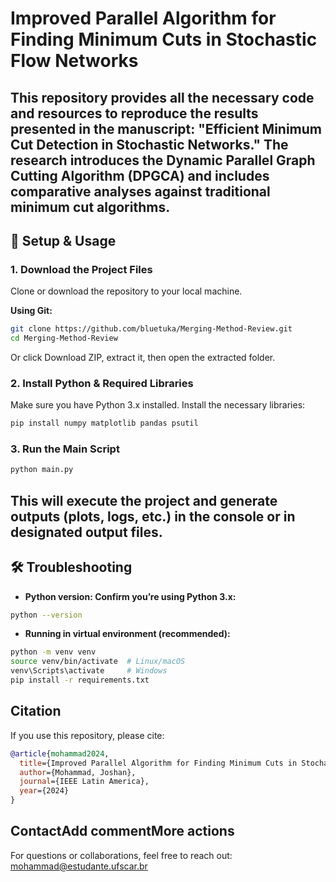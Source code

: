 # Improved Parallel Algorithm for Finding Minimum Cuts in Stochastic Flow Networks

This repository provides all the necessary code and resources to reproduce the results presented in the manuscript: "Efficient Minimum Cut Detection in Stochastic Networks."
The research introduces the Dynamic Parallel Graph Cutting Algorithm (DPGCA) and includes comparative analyses against traditional minimum cut algorithms.
---
## 🔧 Setup & Usage

### 1. Download the Project Files
Clone or download the repository to your local machine.

**Using Git:**
```bash
git clone https://github.com/bluetuka/Merging-Method-Review.git
cd Merging-Method-Review
```

Or click Download ZIP, extract it, then open the extracted folder.

### 2. Install Python & Required Libraries
Make sure you have Python 3.x installed. Install the necessary libraries:

```bash
pip install numpy matplotlib pandas psutil
```

### 3. Run the Main Script

```bash
python main.py
```

This will execute the project and generate outputs (plots, logs, etc.) in the console or in designated output files.
---
## 🛠 Troubleshooting

- **Python version: Confirm you’re using Python 3.x:**

```bash
python --version
```

- **Running in virtual environment (recommended):**

```bash
python -m venv venv
source venv/bin/activate  # Linux/macOS
venv\Scripts\activate     # Windows
pip install -r requirements.txt
```
##  **Citation**
If you use this repository, please cite:
```bibtex
@article{mohammad2024,
  title={Improved Parallel Algorithm for Finding Minimum Cuts in Stochastic Flow Networks},Add commentMore actions
  author={Mohammad, Joshan},
  journal={IEEE Latin America},
  year={2024}
}
```

##  **Contact**Add commentMore actions
For questions or collaborations, feel free to reach out:
 mohammad@estudante.ufscar.br
